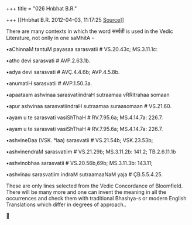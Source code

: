 +++
title = "026 Hnbhat B.R."

+++
[[Hnbhat B.R.	2012-04-03, 11:17:25 [Source](https://groups.google.com/g/samskrita/c/qVDwKqFADvg)]]



There are many contexts in which the word सर्स्वती is used in the Vedic Literature, not onlly in one saMhitA -

  

•aChinnaM tantuM payasaa sarasvatii # VS.20.43c; MS.3.11.1c:

  

•atho devi sarasvati # AVP.2.63.1b.

•adya devi sarasvati # AVÇ.4.4.6b; AVP.4.5.8b.

•anumatiH sarasvatii # AVP.1.50.3a.

•apaataam ashvinaa sarasvatiindraH sutraamaa vRRitrahaa somaan

•apur ashvinaa sarasvatiindraH sutraamaa suraasomaan # VS.21.60.

•ayam u te sarasvati vasiShThaH # RV.7.95.6a; MS.4.14.7a: 226.7.

•ayam u te sarasvati vasiShThaH # RV.7.95.6a; MS.4.14.7a: 226.7.

•ashvineDaa (VSK. °laa) sarasvatii # VS.21.54b; VSK.23.53b;

•ashvinendraM sarasvatiim # VS.21.29b; MS.3.11.2b: 141.2; TB.2.6.11.1b

•ashvinobhaa sarasvatii # VS.20.56b,69b; MS.3.11.3b: 143.11;

•ashvinau sarasvatiim indraM sutraamaaNaM yaja # ÇB.5.5.4.25.

These are only lines selected from the Vedic Concordance of Bloomfield. There will be many more and one can invent the meaning in all the occurrences and check them with traditional Bhashya-s or modern English Translations which differ in degrees of approach..



